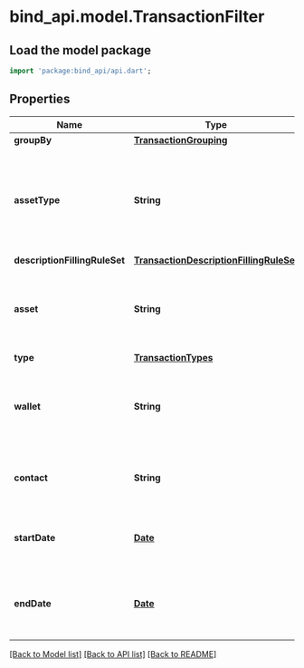 # bind_api.model.TransactionFilter

## Load the model package
```dart
import 'package:bind_api/api.dart';
```

## Properties
Name | Type | Description | Notes
------------ | ------------- | ------------- | -------------
**groupBy** | [**TransactionGrouping**](TransactionGrouping.md) |  | 
**assetType** | **String** | result will contain only transactions that have asset_source or asset_target or both, of chosen type | 
**descriptionFillingRuleSet** | [**TransactionDescriptionFillingRuleSet**](TransactionDescriptionFillingRuleSet.md) |  | 
**asset** | **String** | Return transactions connected with given asset by source or target | [optional] 
**type** | [**TransactionTypes**](TransactionTypes.md) |  | [optional] 
**wallet** | **String** | Return transactions connected with given wallet by source or target | [optional] 
**contact** | **String** | Return transactions connected with given contact | [optional] 
**startDate** | [**Date**](Date.md) | date field to filter transactions by date later or equal | [optional] 
**endDate** | [**Date**](Date.md) | date field to filter transactions by date earlier or equal | [optional] 

[[Back to Model list]](../README.md#documentation-for-models) [[Back to API list]](../README.md#documentation-for-api-endpoints) [[Back to README]](../README.md)


